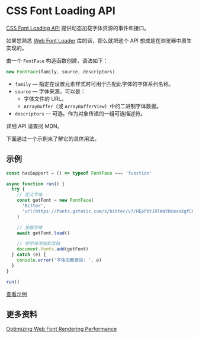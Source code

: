 # CSS Font Loading API

[CSS Font Loading API](https://developer.mozilla.org/en-US/docs/Web/API/CSS_Font_Loading_API) 提供动态加载字体资源的事件和接口。

如果您熟悉 [Web Font Loader](https://github.com/typekit/webfontloader) 库的话，那么就把这个 API 想成是在浏览器中原生实现的。

由一个 `FontFace` 构造函数创建，语法如下：

```js
new FontFace(family, source, descriptors)
```

- `family` — 指定在设置元素样式时可用于匹配此字体的字体系列名称。
- `source` — 字体来源。可以是：
  - 字体文件的 URL。
  - `ArrayBuffer`（或 `ArrayBufferView`）中的二进制字体数据。
- `descriptors` — 可选。作为对象传递的一组可选描述符。

详细 API 请查阅 MDN。

下面通过一个示例来了解它的具体用法。

## 示例

```js
const hasSupport = () => typeof FontFace === 'function'

async function run() {
  try {
    // 定义字体
    const getFont = new FontFace(
      'Bitter',
      'url(https://fonts.gstatic.com/s/bitter/v7/HEpP8tJXlWaYHimsnXgfCOvvDin1pK8aKteLpeZ5c0A.woff2)'
    )

    // 加载字体
    await getFont.load()

    // 将字体添加到文档
    document.fonts.add(getFont)
  } catch (e) {
    console.error('字体加载错误: ', e)
  }
}

run()
```

[查看示例](https://codepen.io/lio-zero/pen/xxjqWYG)

## 更多资料

[Optimizing Web Font Rendering Performance](https://www.igvita.com/2014/01/31/optimizing-web-font-rendering-performance/#font-load-events)

